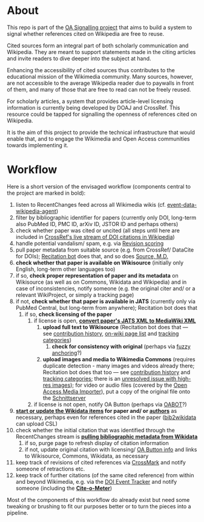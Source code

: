 # About

This repo is part of the [OA Signalling project](https://en.wikipedia.org/wiki/Wikipedia:WikiProject_Open_Access/Signalling_OA-ness) that aims to build a system to signal whether references cited on Wikipedia are free to reuse.

Cited sources form an integral part of both scholarly communication and Wikipedia. They are meant to support statements made in the citing articles and invite readers to dive deeper into the subject at hand. 

Enhancing the accessibility of cited sources thus contributes to the educational mission of the Wikimedia community. Many sources, however, are not accessible to the average Wikipedia reader due to paywalls in front of them, and many of those that are free to read can not be freely reused. 

For scholarly articles, a system that provides article-level licensing information is currently being developed by DOAJ and CrossRef. This resource could be tapped for signalling the openness of references cited on Wikipedia. 

It is the aim of this project to provide the technical infrastructure that would enable that, and to engage the Wikimedia and Open Access communities towards implementing it.

# Workflow

Here is a short version of the envisaged workflow (components central to the project are marked in bold):

 1. listen to RecentChanges feed across all Wikimedia wikis (cf. [event-data-wikipedia-agent](https://github.com/CrossRef/event-data-wikipedia-agent))
 2. filter by bibliographic identifier for papers (currently only DOI, long-term also PubMed ID, PMC ID, arXiv ID, JSTOR ID and perhaps others)
 3. check whether paper was cited or uncited (all steps until here are included in [CrossRef's live stream of DOI citations in Wikipedia](http://wikipedia.labs.crossref.org/))
 4. handle potential vandalism/ spam, e.g. via [Revision scoring](https://github.com/wpoa/OA-signalling/issues/114)
 5. pull paper metadata from suitable source (e.g. from CrossRef/ DataCite for DOIs); [Recitation bot](https://github.com/wpoa/recitation-bot) does that, and so does [Source, M.D.](https://tools.wmflabs.org/sourcemd/?)
 6. **check whether that paper is available on Wikisource** (initially only English, long-term other languages too)
   1. if so, **check proper representation of paper and its metadata** on Wikisource (as well as on Commons, Wikidata and Wikipedia) and in case of inconsistencies, notify someone (e.g. the original citer and/ or a relevant WikiProject, or simply a tracking page)
   2. if not, **check whether that paper is available in JATS** (currently only via PubMed Central, but long-term from anywhere); Recitation bot does that
      1. if so, **check licensing of the paper**
         1. if license is open, **[convert paper's JATS XML to MediaWiki XML](https://github.com/wpoa/JATS-to-Mediawiki)**
            1. **upload full text to Wikisource** (Recitation bot does that &mdash; see [contribution history](https://en.wikisource.org/wiki/Special:Contributions/Recitation-bot), [on-wiki page list](https://en.wikisource.org/wiki/Wikisource:WikiProject_Open_Access/Programmatic_import_from_PubMed_Central#Subpages_of_this_page) and [tracking categories](https://github.com/wpoa/recitation-bot/issues/49))
               1. **check for consistency with original** (perhaps via [fuzzy anchoring](https://github.com/wpoa/OA-signalling/issues/115)?)
            2. **upload images and media to Wikimedia Commons** (requires duplicate detection - many images and videos already there; Recitation bot does that too &mdash; see [contribution history](https://commons.wikimedia.org/wiki/Special:Contributions/Recitation-bot) and [tracking categories](https://github.com/wpoa/recitation-bot/issues/49); there is an [unresolved issue with high-res images](https://github.com/wpoa/JATS-to-Mediawiki/issues/20)); for video or audio files (covered by the [Open Access Media Importer](https://commons.wikimedia.org/wiki/User:Open_Access_Media_Importer_Bot)), put a copy of the original file onto the [Schnittserver](https://de.wikipedia.org/wiki/Wikipedia:WikiTV/Schnittserver/Specification)
         2. if license is not open, notify OA Button (perhaps via [OABOT](https://en.wikipedia.org/wiki/Wikipedia:The_Wikipedia_Library/OABOT)?)
   3. **[start or update the Wikidata items](https://www.wikidata.org/wiki/Wikidata:WikiProject_Source_MetaData/Source,_M.D./Tests) for paper and/ or [authors](https://tools.wmflabs.org/wikidata-game/distributed/#game=9)** as necessary, perhaps even for references cited in the paper ([bib2wikidata](https://github.com/mitar/bib2wikidata) can upload CSL)
7. check whether the initial citation that was identified through the RecentChanges stream is **[pulling bibliographic metadata from Wikidata](https://www.wikidata.org/wiki/Module:Cite)**
   1. if so, purge page to refresh display of citation information
   2. if not, update original citation with licensing/ [OA Button info](https://github.com/wpoa/oa-btn-gadget) and links to Wikisource, Commons, Wikidata, as necessary
8. keep track of revisions of cited references via [CrossMark](http://www.crossref.org/crossmark/) and notify someone of retractions etc.
9. keep track of further citations (of the same cited reference) from within and beyond Wikimedia, e.g. via the [DOI Event Tracker](http://blog.crossref.org/2015/09/det-poised-for-launch.html) and notify someone (including the **[Cite-o-Meter](https://tools.wmflabs.org/cite-o-meter/)**)

Most of the components of this workflow do already exist but need some tweaking or brushing to fit our purposes better or to turn the pieces into a pipeline.  
